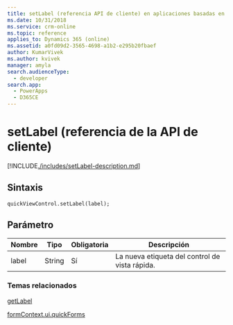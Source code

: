 ```yaml
---
title: setLabel (referencia API de cliente) en aplicaciones basadas en modelo| MicrosoftDocs
ms.date: 10/31/2018
ms.service: crm-online
ms.topic: reference
applies_to: Dynamics 365 (online)
ms.assetid: a0fd09d2-3565-4698-a1b2-e295b20fbaef
author: KumarVivek
ms.author: kvivek
manager: amyla
search.audienceType:
  - developer
search.app:
  - PowerApps
  - D365CE
---
```

# <a name="setlabel-client-api-reference"></a>setLabel (referencia de la API de cliente)



[!INCLUDE[./includes/setLabel-description.md](./includes/setLabel-description.md)]

## <a name="syntax"></a>Sintaxis

`quickViewControl.setLabel(label);`

## <a name="parameter"></a>Parámetro

|Nombre|Tipo|Obligatoria|Descripción|
|--|--|--|--|
|label|String|Sí|La nueva etiqueta del control de vista rápida.|

### <a name="related-topics"></a>Temas relacionados

[getLabel](getLabel.md)

[formContext.ui.quickForms](../formContext-ui-quickForms.md)




